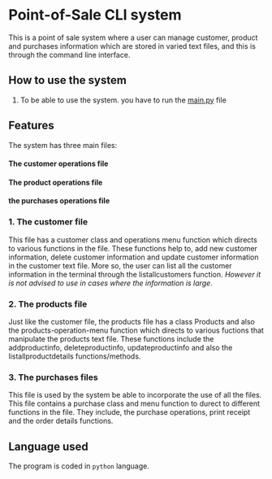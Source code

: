 # Point-of-Sale CLI system

  This is a point of sale system where a user can manage customer, product and purchases information which are stored 
  in varied text files, and this is through the command line interface. 

## How to use the system
1. To be able to use the system. you have to run the [main.py](https://github.com/vicYegon/Point-of-Sale/blob/main/main.py) file

## Features
The system has three main files:
  #### The customer operations file
  #### The product operations file
  #### the purchases operations file
### 1. The customer file 
  This file has a customer class and operations menu function which directs to various functions in the file. 
  These functions help to, add new customer information, delete customer information and update customer 
  information in the customer text file. More so, the user can list all the customer information in the terminal 
  through the listallcustomers function. *However it is not advised to use in cases where the information is large*.

### 2. The products file
  Just like the customer file, the products file has a class Products and also the products-operation-menu function 
  which directs to various fuctions that manipulate the products text file. These functions include the addproductinfo, 
  deleteproductinfo, updateproductinfo and also the listallproductdetails functions/methods.
  
### 3. The purchases files
  This file is used by the system be able to incorporate the use of all the files. This file contains a purchase class 
  and menu function to durect to different functions in the file. They include, the purchase operations, print receipt 
  and the order details functions.
 
## Language used
  The program is coded in `python` language.
  

